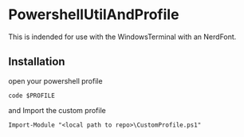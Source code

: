 # PowershellUtilAndProfile

This is indended for use with the WindowsTerminal with an NerdFont.

## Installation

open your powershell profile
```pwsh
code $PROFILE
```
and Import the custom profile
```pwsh
Import-Module "<local path to repo>\CustomProfile.ps1"
```
